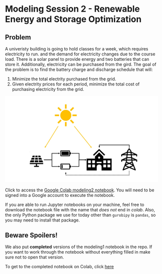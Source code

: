 # Modeling Session 2 - Renewable Energy and Storage Optimization

## Problem
A univeristy building is going to hold classes for a week, which requires electricity to run. and the demand for electricity changes due to the course load. There is a solar panel to provide energy and two batteries that can store it. Additionally, electricity can be purchased from the gird. The goal of the problem is to find the battery charge and discharge schedule that will:
1. Minimize the total electrity purchased from the grid.
2. Given electrity prices for each period, minimize the total cost of purchasing electricity from the grid. 

<img src="modeling2_pic.jpg" alt="Markdown Monster icon"/>

Click to access the [Google Colab modeling2 notebook](https://colab.research.google.com/github/Gurobi/modeling-examples/blob/master/optimization101/Modeling_Session_2/modeling2_colab.ipynb). You will need to be signed into a Google account to execute the notebook. 
 
If you are able to run Jupyter notebooks on your machine, feel free to download the notebook file with the name that *does not* end in *colab*. Also, the only Python package we use for today other than `gurobipy` is `pandas`, so you may need to install that package. 

## Beware Spoilers!
We also put **completed** versions of the modeling1 notebook in the repo. If you want to work through the notebook without everything filled in make sure not to open that version. 

To get to the completed notebook on Colab, click [here](https://colab.research.google.com/github/Gurobi/modeling-examples/blob/master/optimization101/Modeling_Session_2/completed_modeling2_colab.ipynb)
